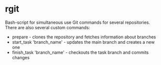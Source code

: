 rgit
====

Bash-script for simultaneous use Git commands for several repositories. There are also several custom commands:
* prepare - clones the repository and fetches information about branches 
* start_task 'branch_name' - updates the main branch and creates a new one  
* finish_task 'branch_name' - checkouts the task branch and commits changes
